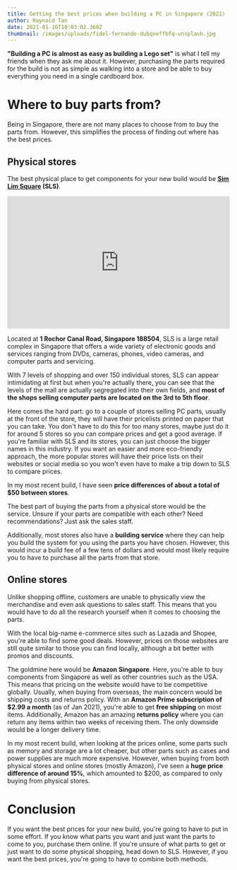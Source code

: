 ```yaml
---
title: Getting the best prices when building a PC in Singapore (2021)
author: Raynold Tan
date: 2021-01-16T10:03:02.360Z
thumbnail: /images/uploads/fidel-fernando-dubqveffbfq-unsplash.jpg
---
```

**"Building a PC is almost as easy as building a Lego set"** is what I tell my friends when they ask me about it. However, purchasing the parts required for the build is not as simple as walking into a store and be able to buy everything you need in a single cardboard box.

# Where to buy parts from?

Being in Singapore, there are not many places to choose from to buy the parts from. However, this simplifies the process of finding out where has the best prices.

## Physical stores

The best physical place to get components for your new build would be **[Sim Lim Square](https://simlimsquare.com.sg/) (SLS)**. 

<iframe src="https://www.google.com/maps/embed?pb=!1m14!1m8!1m3!1d15955.146258961144!2d103.8529208!3d1.3030433!3m2!1i1024!2i768!4f13.1!3m3!1m2!1s0x0%3A0xc74a2b4c417f7f3d!2sSim%20Lim%20Square!5e0!3m2!1sen!2ssg!4v1610800413898!5m2!1sen!2ssg" width="100%" height="300px" frameborder="0" style="border:0" allowfullscreen="" aria-hidden="false" tabindex="0"></iframe>

Located at **1 Rochor Canal Road, Singapore 188504**, SLS is a large retail complex in Singapore that offers a wide variety of electronic goods and services ranging from DVDs, cameras, phones, video cameras, and computer parts and servicing.

With 7 levels of shopping and over 150 individual stores, SLS can appear intimidating at first but when you're actually there, you can see that the levels of the mall are actually segregated into their own fields, and **most of the shops selling computer parts are located on the 3rd to 5th floor**.

Here comes the hard part: go to a couple of stores selling PC parts, usually at the front of the store, they will have their pricelists printed on paper that you can take. You don't have to do this for too many stores, maybe just do it for around 5 stores so you can compare prices and get a good average. If you're familiar with SLS and its stores, you can just choose the bigger names in this industry. If you want an easier and more eco-friendly approach, the more popular stores will have their price lists on their websites or social media so you won't even have to make a trip down to SLS to compare prices. 

In my most recent build, I have seen **price differences of about a total of $50 between stores**.

The best part of buying the parts from a physical store would be the service. Unsure if your parts are compatible with each other? Need recommendations? Just ask the sales staff.

Additionally, most stores also have a **building service** where they can help you build the system for you using the parts you have chosen. However, this would incur a build fee of a few tens of dollars and would most likely require you to have to purchase all the parts from that store.  

## Online stores

Unlike shopping offline, customers are unable to physically view the merchandise and even ask questions to sales staff. This means that you would have to do all the research yourself when it comes to choosing the parts. 

With the local big-name e-commerce sites such as Lazada and Shopee, you're able to find some good deals. However, prices on those websites are still quite similar to those you can find locally, although a bit better with promos and discounts.

The goldmine here would be **Amazon Singapore**. Here, you're able to buy components from Singapore as well as other countries such as the USA. This means that pricing on the website would have to be competitive globally. Usually, when buying from overseas, the main concern would be shipping costs and returns policy. With an **Amazon Prime subscription of $2.99 a month** (as of Jan 2021), you're able to get **free shipping** on most items. Additionally, Amazon has an amazing **returns policy** where you can return any items within two weeks of receiving them. The only downside would be a longer delivery time.

In my most recent build, when looking at the prices online, some parts such as memory and storage are a lot cheaper, but other parts such as cases and power supplies are much more expensive. However, when buying from both physical stores and online stores (mostly Amazon), I've seen a **huge price difference of around 15%**, which amounted to $200, as compared to only buying from physical stores. 

# Conclusion

If you want the best prices for your new build, you're going to have to put in some effort. If you know what parts you want and just want the parts to come to you, purchase them online. If you're unsure of what parts to get or just want to do some physical shopping, head down to SLS. However, if you want the best prices, you're going to have to combine both methods.
